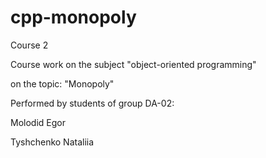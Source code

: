 # cpp-monopoly

Course 2

Course work on the subject "object-oriented programming"

on the topic: "Monopoly"


Performed by students of group DA-02:

Molodid Egor

Tyshchenko Nataliia
